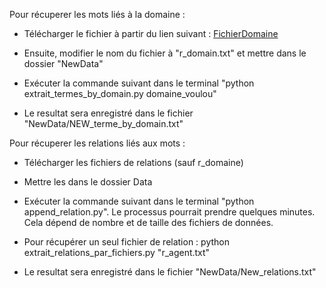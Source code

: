 Pour récuperer les mots liés à la domaine : 

- Télécharger le fichier à partir du lien suivant : [FichierDomaine](http://www.jeuxdemots.org/JDM-LEXICALNET-FR/01212020-LEXICALNET-JEUXDEMOTS-R3.txt)

- Ensuite, modifier le nom du fichier à "r_domain.txt" et mettre dans le dossier "NewData"

- Exécuter la commande suivant dans le terminal "python extrait_termes_by_domain.py domaine_voulou" 

- Le resultat sera enregistré dans le fichier "NewData/NEW_terme_by_domain.txt"

Pour récuperer les relations liés aux mots : 

- Télécharger les fichiers de relations (sauf r_domaine)

- Mettre les dans le dossier Data 

- Exécuter la commande suivant dans le terminal "python append_relation.py". Le processus pourrait prendre quelques minutes. Cela dépend de nombre et de taille des fichiers de données. 

- Pour récupérer un seul fichier de relation : python extrait_relations_par_fichiers.py "r_agent.txt" 

- Le resultat sera enregistré dans le fichier "NewData/New_relations.txt"